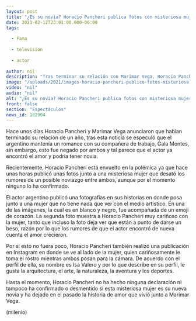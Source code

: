 ```yaml
---
layout: post
title: "¿Es su novia? Horacio Pancheri publica fotos con misteriosa mujer"
date: 2021-02-12T23:01:00.000-06:00
tags:
  
  - Fama
  
  - television
  
  - actor
  
author: nil
description: "Tras terminar su relación con Marimar Vega, Horacio Pancheri publicó unas fotos con una misteriosa mujer, ¿es su novia? "
image: "/uploads/2021/images-horacio-pancheri-publico-fotos-misteriosa.jpg"
video: "nil"
audio: "nil"
alt: "¿Es su novia? Horacio Pancheri publica fotos con misteriosa mujer"
front: false
section: "Espectáculos"
news_id: 182904
---
```


Hace unos días Horacio Pancheri y Marimar Vega anunciaron que habían terminado su relación de un año, tras esta noticia se especuló que el argentino mantenía un romance con su compañera de trabajo, Gala Montes, sin embargo, esto fue negado por ambos y tal parece que el actor ya encontró el amor y podría tener novia.

Recientemente, Horacio Pancheri está envuelto en la polémica ya que hace unas horas publicó unas fotos junto a una misteriosa mujer que desató los rumores de un posible noviazgo entre ambos, aunque por el momento ninguno lo ha confirmado. 

El actor argentino publicó una fotografías en sus historias en donde posa junto a una mujer que no tiene nada que ver con el medio artístico. En una de las imágenes, la cual es en blanco y negro, fue acompañada de un emoji de corazón. 
La segunda foto muestra a Horacio Pancheri muy cariñoso con la mujer, tanto que incluso la foto deja ver que están a punto de darse un beso, razón por lo que los rumores de que el actor encontró de nueva cuenta el amor crecieron. 

Por si esto no fuera poco, Horacio Pancheri también realizó una publicación en Instagram en donde se ve al lado de la mujer, quien cariñosamente le toma el rostro mientras ambos posan para la cámara. 
De acuerdo con el perfil de ella, su nombre es Isa Valero y por lo que describe en su perfil, le gusta la arquitectura, el arte, la naturaleza, la aventura y los deportes. 

Hasta el momento, Horacio Pancheri no ha hecho ninguna declaración ni tampoco ha confirmado o desmentido si esta misteriosa mujer es su nueva novia y ha dejado en el pasado la historia de amor que vivió junto a Marimar Vega. 

(milenio)